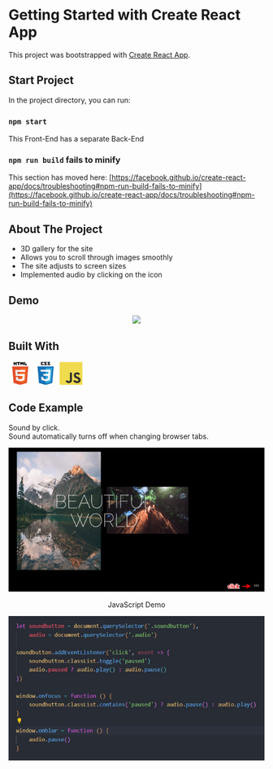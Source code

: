 # Getting Started with Create React App

This project was bootstrapped with [Create React App](https://github.com/facebook/create-react-app).

## Start Project

In the project directory, you can run:

### `npm start`

This Front-End has a separate Back-End




### `npm run build` fails to minify

This section has moved here: [https://facebook.github.io/create-react-app/docs/troubleshooting#npm-run-build-fails-to-minify](https://facebook.github.io/create-react-app/docs/troubleshooting#npm-run-build-fails-to-minify)

## About The Project

- 3D gallery for the site    
- Allows you to scroll through images smoothly     
- The site adjusts to screen sizes    
- Implemented audio by clicking on the icon

## Demo

<p align="center">
<img src="https://github.com/RomanyanaSol/Beauty-3D-scroll-animation/blob/main/3d%20scroll2.gif" width='650'>
</p>

## Built With

<img src = 'https://raw.githubusercontent.com/devicons/devicon/master/icons/html5/html5-original-wordmark.svg' width="46" height="46" alt="HTML"/> <img src = 'https://raw.githubusercontent.com/devicons/devicon/master/icons/css3/css3-original-wordmark.svg' width="46" height="46" alt="CSS" /> <img src = 'https://raw.githubusercontent.com/devicons/devicon/master/icons/javascript/javascript-original.svg' width="46" height="46" alt="CSS" />

## Code Example

Sound by click.  
Sound automatically turns off when changing browser tabs.

<p align="center">
<img src="https://github.com/RomanyanaSol/Beauty-3D-scroll-animation/blob/main/Demo%20sound%20on.jpg">
</p>

<p align="center">
 JavaScript Demo
</p>

<p align="center">
<img src="https://github.com/RomanyanaSol/Beauty-3D-scroll-animation/blob/main/JS%20Sound%20demo.jpg">
</p>


